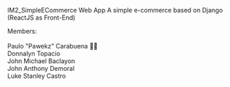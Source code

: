 IM2_SimpleECommerce Web App
A simple e-commerce based on Django (ReactJS as Front-End)

Members: <br><br>
Paulo "Pawekz" Carabuena 👳‍♂️<br>
Donnalyn Topacio<br>
John Michael Baclayon<br>
John Anthony Demoral<br>
Luke Stanley Castro<br>
